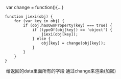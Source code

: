   
  var change = function(){...}

	function jiexi(obj) {
		for (var key in obj) {
			if (obj.hasOwnProperty(key) === true) {
				if (typeOf(obj[key]) == 'object') {
					jiexi(obj[key]);
				} else {
					obj[key] = change(obj[key]);
				}
			}
		}
	}
 
  给返回的data里面所有的字段 通过change来渲染(加密)
